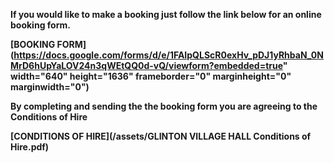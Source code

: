 


<strong>If you would like to make a booking just follow the link below for an online booking form.

[**BOOKING FORM**](https://docs.google.com/forms/d/e/1FAIpQLScR0exHv_pDJ1yRhbaN_0NMrD6hUpYaLOV24n3qWEtQQ0d-vQ/viewform?embedded=true" width="640" height="1636" frameborder="0" marginheight="0" marginwidth="0")

    
<strong>By completing and sending the the booking form you are agreeing to the Conditions of Hire<strong/>

[**CONDITIONS OF HIRE**](/assets/GLINTON VILLAGE HALL Conditions of Hire.pdf)






    


    
